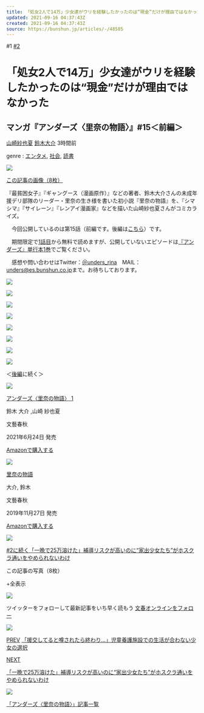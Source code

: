 ```yaml
---
title: 「処女2人で14万」少女達がウリを経験したかったのは“現金”だけが理由ではなかった
updated: 2021-09-16 04:37:43Z
created: 2021-09-16 04:37:43Z
source: https://bunshun.jp/articles/-/48585
---
```


#1
[#2](https://bunshun.jp/articles/-/48586?page=1)

# 「処女2人で14万」少女達がウリを経験したかったのは“現金”だけが理由ではなかった

## マンガ『アンダーズ〈里奈の物語〉』#15＜前編＞

 [山崎紗也夏](https://bunshun.jp/list/author/60125a9a7765612d14000000)
 [鈴木大介](https://bunshun.jp/list/author/60125b1b776561434d000000)
 3時間前

genre : [エンタメ](https://bunshun.jp/subcategory/%E3%82%A8%E3%83%B3%E3%82%BF%E3%83%A1), [社会](https://bunshun.jp/subcategory/%E7%A4%BE%E4%BC%9A), [読書](https://bunshun.jp/subcategory/%E8%AA%AD%E6%9B%B8)

![](https://bunshun.ismcdn.jp/mwimgs/2/1/-/img_219764f5c4c0e940739ced21c4e74003246382.jpg)

[この記事の画像（8枚）](https://bunshun.jp/articles/photo/48585)

『最貧困女子』『ギャングース（漫画原作）』などの著者、鈴木大介さんの未成年援デリ部隊のリーダー・里奈の生き様を書いた初小説『里奈の物語』を、『シマシマ』『サイレーン』『レンアイ漫画家』などを描いた山崎紗也夏さんがコミカライズ。

　今回公開しているのは第15話（前編です。後編は[こちら](https://bunshun.jp/articles/photo/48586)）です。

　期間限定で[1話目](https://bunshun.jp/articles/-/43137)から無料で読めますが、公開していないエピソードは[『アンダーズ』単行本1巻](https://www.amazon.co.jp/dp/4160901026?tag=bunshun_online-22)でご覧ください。

　感想や問い合わせはTwitter：[＠unders_rina](https://twitter.com/unders_rina)　MAIL：[unders@es.bunshun.co.jp](mailto:unders@es.bunshun.co.jp)まで。お待ちしております。

[![](https://bunshun.ismcdn.jp/mwimgs/8/5/1500wm/img_853461ed248962091fb3f9a6590cbc84735002.jpg)](https://bunshun.jp/articles/photo/48585?pn=1)

[![](https://bunshun.ismcdn.jp/mwimgs/a/2/1500wm/img_a2aa1387f94f3f16c38233303dfbddbd587301.jpg)](https://bunshun.jp/articles/photo/48585?pn=2)

[![](https://bunshun.ismcdn.jp/mwimgs/4/2/1500wm/img_421517ba84db39093b3722e675482857824963.jpg)](https://bunshun.jp/articles/photo/48585?pn=3)

[![](https://bunshun.ismcdn.jp/mwimgs/9/2/1500wm/img_923d36c2db9f49cef3860adbbb041459739046.jpg)](https://bunshun.jp/articles/photo/48585?pn=4)

[![](https://bunshun.ismcdn.jp/mwimgs/e/7/1500wm/img_e7ef4e62b30621d733aed6b516faddb2734677.jpg)](https://bunshun.jp/articles/photo/48585?pn=5)

[![](https://bunshun.ismcdn.jp/mwimgs/f/e/1500wm/img_fefc6c2b85f86d9d5359339bea4255fd970510.jpg)](https://bunshun.jp/articles/photo/48585?pn=6)

[![](https://bunshun.ismcdn.jp/mwimgs/5/d/1500wm/img_5db702c737f0886dbbc30c0c2c72dcd3727211.jpg)](https://bunshun.jp/articles/photo/48585?pn=7)

[![](https://bunshun.ismcdn.jp/mwimgs/a/4/1500wm/img_a4119044915b6d91c687d0c52dec0a35507476.jpg)](https://bunshun.jp/articles/photo/48585?pn=8)

＜[後編](https://bunshun.jp/articles/photo/48586)に続く＞

[![](https://m.media-amazon.com/images/I/51aIUPqGPWS._SL500_.jpg)](https://www.amazon.co.jp/dp/4160901026?tag=bunshun_online-22&linkCode=ogi&th=1&psc=1&creative=6339)

[アンダーズ〈里奈の物語〉 1](https://www.amazon.co.jp/dp/4160901026?tag=bunshun_online-22&linkCode=ogi&th=1&psc=1&creative=6339)

鈴木 大介 ,山崎 紗也夏

文藝春秋

2021年6月24日 発売

[Amazonで購入する](https://www.amazon.co.jp/dp/4160901026?tag=bunshun_online-22&linkCode=ogi&th=1&psc=1&creative=6339)

[![](https://m.media-amazon.com/images/I/51214FlRceL.jpg)](https://www.amazon.co.jp/dp/4163911324?tag=bunshun_online-22&linkCode=ogi&th=1&psc=1&creative=6339)

[里奈の物語](https://www.amazon.co.jp/dp/4163911324?tag=bunshun_online-22&linkCode=ogi&th=1&psc=1&creative=6339)

大介, 鈴木

文藝春秋

2019年11月27日 発売

[Amazonで購入する](https://www.amazon.co.jp/dp/4163911324?tag=bunshun_online-22&linkCode=ogi&th=1&psc=1&creative=6339)

![](https://bunshun.ismcdn.jp/common/images/common/blank.gif)

[#2に続く「一晩で25万溶けた」補導リスクが高いのに“家出少女たち”がホスクラ通いをやめられないわけ](https://bunshun.jp/articles/-/48586?page=1)

この記事の写真（8枚）

+全表示

 ![](https://bunshun.ismcdn.jp/mwimgs/2/1/240/img_219764f5c4c0e940739ced21c4e74003246382.jpg)

ツイッターをフォローして最新記事をいち早く読もう
 [文春オンラインをフォロー](https://twitter.com/intent/follow?screen_name=bunshun_online)

![](https://bunshun.ismcdn.jp/mwimgs/0/1/256/img_01bae3f1dc7529ca79edd9c98ab401f8271828.jpg)

 [PREV](https://bunshun.jp/articles/-/48307)
[「援交してると噂されたら終わり…」児童養護施設での生活が合わない少女の選択](https://bunshun.jp/articles/-/48307)

 [NEXT](https://bunshun.jp/articles/-/48586)

[「一晩で25万溶けた」補導リスクが高いのに“家出少女たち”がホスクラ通いをやめられないわけ](https://bunshun.jp/articles/-/48586)

![](https://bunshun.ismcdn.jp/mwimgs/5/2/256/img_52a2bdc27d7dc36f830200c11ae3aa14278237.jpg)

[「アンダーズ〈里奈の物語〉」記事一覧](https://bunshun.jp/category/unders)